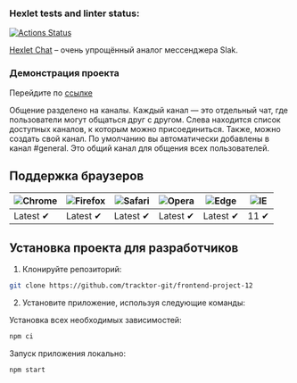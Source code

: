 ### Hexlet tests and linter status:
[![Actions Status](https://github.com/tracktor-git/frontend-project-12/workflows/hexlet-check/badge.svg)](https://github.com/tracktor-git/frontend-project-12/actions)

[Hexlet Chat](https://frontend-project-12-production-10a9.up.railway.app) – очень упрощённый аналог мессенджера Slak.

### Демонстрация проекта
Перейдите по [ссылке](https://localhost:3000)

Общение разделено на каналы. Каждый канал — это отдельный чат, где пользователи могут общаться друг с другом. Слева находится список доступных каналов, к которым можно присоединиться. Также, можно создать свой канал. По умолчанию вы автоматически добавлены в канал #general. Это общий канал для общения всех пользователей.

## Поддержка браузеров
![Chrome](https://raw.githubusercontent.com/alrra/browser-logos/main/src/chrome/chrome_48x48.png) | ![Firefox](https://raw.githubusercontent.com/alrra/browser-logos/main/src/firefox/firefox_48x48.png) | ![Safari](https://raw.githubusercontent.com/alrra/browser-logos/main/src/safari/safari_48x48.png) | ![Opera](https://raw.githubusercontent.com/alrra/browser-logos/main/src/opera/opera_48x48.png) | ![Edge](https://raw.githubusercontent.com/alrra/browser-logos/main/src/edge/edge_48x48.png) | ![IE](https://raw.githubusercontent.com/alrra/browser-logos/master/src/archive/internet-explorer_9-11/internet-explorer_9-11_48x48.png) |
--- | --- | --- | --- | --- | --- |
Latest ✔ | Latest ✔ | Latest ✔ | Latest ✔ | Latest ✔ | 11 ✔ |

## Установка проекта для разработчиков
1. Клонируйте репозиторий:
```sh 
git clone https://github.com/tracktor-git/frontend-project-12
```

2. Установите приложение, используя следующие команды:

Установка всех необходимых зависимостей:

```sh
npm ci
```

Запуск приложения локально:

```sh
npm start
```
